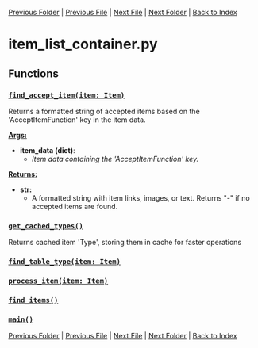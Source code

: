 [Previous Folder](../item_article.md) | [Previous File](item_list_communication.md) | [Next File](item_list_cooking.md) | [Next Folder](../../lists/attachment_list.md) | [Back to Index](../../../index.md)

# item_list_container.py

## Functions

### [`find_accept_item(item: Item)`](https://github.com/Vaileasys/pz-wiki_parser/blob/main/scripts/items/lists/item_list_container.py#L22)

Returns a formatted string of accepted items based on the 'AcceptItemFunction' key in the item data.


<ins>**Args:**</ins>
  - **item_data (dict)**:
      - _Item data containing the 'AcceptItemFunction' key._

<ins>**Returns:**</ins>
  - **str:**
      - A formatted string with item links, images, or text. Returns "-" if no accepted items are found.

### [`get_cached_types()`](https://github.com/Vaileasys/pz-wiki_parser/blob/main/scripts/items/lists/item_list_container.py#L124)

Returns cached item 'Type', storing them in cache for faster operations

### [`find_table_type(item: Item)`](https://github.com/Vaileasys/pz-wiki_parser/blob/main/scripts/items/lists/item_list_container.py#L155)
### [`process_item(item: Item)`](https://github.com/Vaileasys/pz-wiki_parser/blob/main/scripts/items/lists/item_list_container.py#L172)
### [`find_items()`](https://github.com/Vaileasys/pz-wiki_parser/blob/main/scripts/items/lists/item_list_container.py#L215)
### [`main()`](https://github.com/Vaileasys/pz-wiki_parser/blob/main/scripts/items/lists/item_list_container.py#L243)


[Previous Folder](../item_article.md) | [Previous File](item_list_communication.md) | [Next File](item_list_cooking.md) | [Next Folder](../../lists/attachment_list.md) | [Back to Index](../../../index.md)
